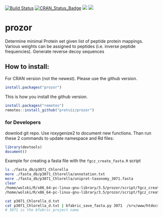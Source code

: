 [![Build Status](https://travis-ci.org/protViz/prozor.svg?branch=master)](https://travis-ci.org/protViz/prozor)
[![CRAN_Status_Badge](http://www.r-pkg.org/badges/version/prozor)](https://cran.r-project.org/package=prozor)
[![](http://cranlogs.r-pkg.org/badges/prozor)](https://cran.r-project.org/package=prozor)
[![](http://cranlogs.r-pkg.org/badges/grand-total/prozor)](https://cran.r-project.org/package=prozor)


# prozor
Determine minimal Protein set given list of peptide protein mappings. Various weights can be assigned to peptides (i.e. inverse peptide frequencies).
Generate reverse decoy sequences

 
## How to install:
For CRAN version (not the newest). Please use the github version.

```r
install.packages("prozor")
```

This is how you install the github version.

```r
install.packages("remotes")
remotes::install_github("protviz/prozor")
```

### for Developers

downlod git repo. Use roxygenize2 to document new functions. Than run these 2 commands to update namespace and Rd files:

```r
library(devtools)
document()
```


Example for creating a fasta file with the `fgcz_create_fasta.R` script

```bash
ls ./fasta_db/p3071_Chlorella
more ./fasta_db/p3071_Chlorella/annotation.txt
more ./fasta_db/p3071_Chlorella/uniprot-taxonomy_3071.fasta
clear
/home/wolski/R/x86_64-pc-linux-gnu-library/3.5/prozor/script/fgcz_create_fasta.R -h
/home/wolski/R/x86_64-pc-linux-gnu-library/3.5/prozor/script/fgcz_create_fasta.R ./fasta_db/p3071_Chlorella -o /srv/www/htdocs/FASTA/

cat p3071_Chlorella_d.txt
cat p3071_Chlorella_d.txt | bfabric_save_fasta.py 3071  /srv/www/htdocs/FASTA/fgcz_3071_Chlorella_d_20200604.fasta
# 3071 is the bfabric project name
```

